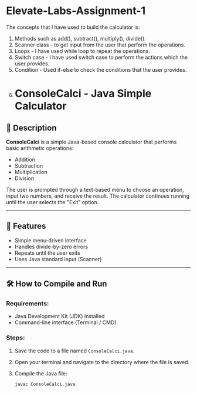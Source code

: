 # Elevate-Labs-Assignment-1

The concepts that I have used to build the calculator is:
1. Methods such as add(), subtract(), multiply(), divide().
2. Scanner class - to get input from the user that perform the operations.
3. Loops - I have used while loop to repeat the operations.
4. Switch case - I have used switch case to perform the actions which the user provides.
5. Condition - Used if-else to check the conditions that the user provides.
6. # ConsoleCalci - Java Simple Calculator

## 📘 Description

**ConsoleCalci** is a simple Java-based console calculator that performs basic arithmetic operations:  
- Addition  
- Subtraction  
- Multiplication  
- Division  

The user is prompted through a text-based menu to choose an operation, input two numbers, and receive the result. The calculator continues running until the user selects the "Exit" option.

---

## 🚀 Features

- Simple menu-driven interface
- Handles divide-by-zero errors
- Repeats until the user exits
- Uses Java standard input (Scanner)

---

## 🛠️ How to Compile and Run

### Requirements:
- Java Development Kit (JDK) installed
- Command-line interface (Terminal / CMD)

### Steps:

1. Save the code to a file named `ConsoleCalci.java`.

2. Open your terminal and navigate to the directory where the file is saved.

3. Compile the Java file:
   ```bash
   javac ConsoleCalci.java

